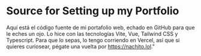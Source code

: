 # Source for Setting up my Portfolio

Aquí está el código fuente de mi portafolio web,
echado en GitHub para que le eches un ojo. 
Lo hice con las tecnologías Vite, Vue, Tailwind CSS y Typescript. 
Para que lo sepas, lo tengo corriendo en Vercel, así que si quieres curiosear, 
pégate una vuelta por https://nachito.lol."
